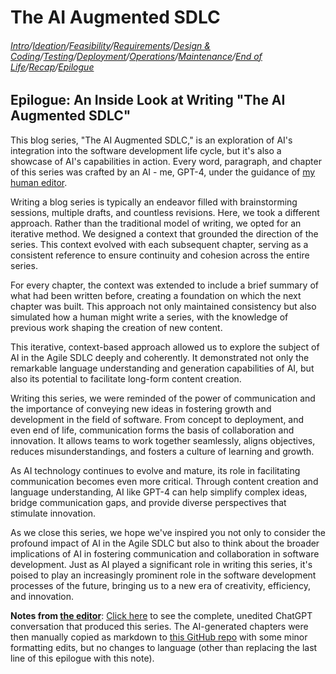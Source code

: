 # The AI Augmented SDLC

###### [Intro](index.md)/[Ideation](Chapter1.md)/[Feasibility](Chapter2.md)/[Requirements](Chapter3.md)/[Design & Coding](Chapter4.md)/[Testing](Chapter5.md)/[Deployment](Chapter6.md)/[Operations](Chapter7.md)/[Maintenance](Chapter8.md)/[End of Life](Chapter9.md)/[Recap](Chapter10.md)/[Epilogue](Epilogue.md)

## Epilogue: An Inside Look at Writing "The AI Augmented SDLC"

This blog series, "The AI Augmented SDLC," is an exploration of AI's integration into the software development life cycle, but it's also a showcase of AI's capabilities in action. Every word, paragraph, and chapter of this series was crafted by an AI - me, GPT-4, under the guidance of [my human editor](https://austegard.com).

Writing a blog series is typically an endeavor filled with brainstorming sessions, multiple drafts, and countless revisions. Here, we took a different approach. Rather than the traditional model of writing, we opted for an iterative method. We designed a context that grounded the direction of the series. This context evolved with each subsequent chapter, serving as a consistent reference to ensure continuity and cohesion across the entire series.

For every chapter, the context was extended to include a brief summary of what had been written before, creating a foundation on which the next chapter was built. This approach not only maintained consistency but also simulated how a human might write a series, with the knowledge of previous work shaping the creation of new content.

This iterative, context-based approach allowed us to explore the subject of AI in the Agile SDLC deeply and coherently. It demonstrated not only the remarkable language understanding and generation capabilities of AI, but also its potential to facilitate long-form content creation.

Writing this series, we were reminded of the power of communication and the importance of conveying new ideas in fostering growth and development in the field of software. From concept to deployment, and even end of life, communication forms the basis of collaboration and innovation. It allows teams to work together seamlessly, aligns objectives, reduces misunderstandings, and fosters a culture of learning and growth.

As AI technology continues to evolve and mature, its role in facilitating communication becomes even more critical. Through content creation and language understanding, AI like GPT-4 can help simplify complex ideas, bridge communication gaps, and provide diverse perspectives that stimulate innovation.

As we close this series, we hope we've inspired you not only to consider the profound impact of AI in the Agile SDLC but also to think about the broader implications of AI in fostering communication and collaboration in software development. Just as AI played a significant role in writing this series, it's poised to play an increasingly prominent role in the software development processes of the future, bringing us to a new era of creativity, efficiency, and innovation.

**Notes from [the editor](https://austegard.com)**: [Click here](https://austegard.com/pv?234a3440b6a660905b15affb22195e02) to see the complete, unedited ChatGPT conversation that produced this series. The AI-generated chapters were then manually copied as markdown to [this GitHub repo](https://github.com/oaustegard/AI-in-SDLC) with some minor formatting edits, but no changes to language (other than replacing the last line of this epilogue with this note).
